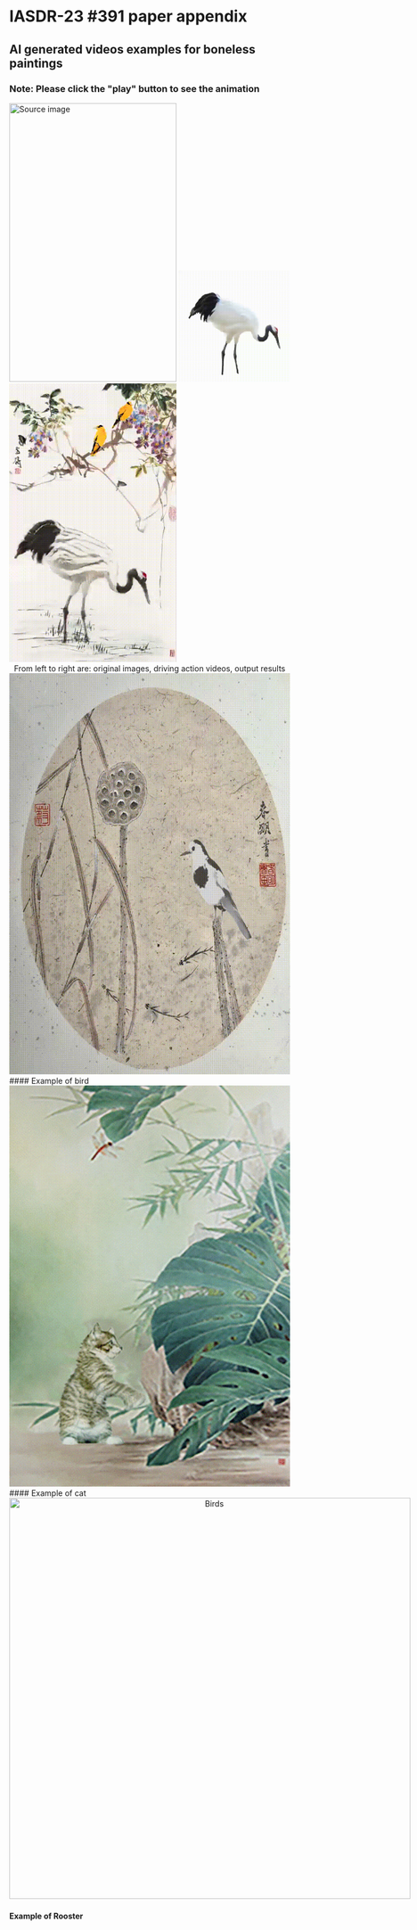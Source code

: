 # IASDR-23 #391 paper appendix

## AI generated videos examples for boneless paintings

### Note: Please click the "play" button to see the animation


<span style="display:inline-block;">
    <img src="/img/f27ca2560ed8abd1eb16e8317e9cefc.png" width="300" height="500" title="Source image"/>
    <img src="/img/crane1.gif" width="200" height="200" title="Action video"/>
    <img src="/img/cbb.gif" width="300" height="500" title="Output results"/>
</span>




<center> From left to right are: original images, driving action videos, output results</center>

<span style="display:inline-block;text-align:center;">
    <img src="/img/bird.gif" width="720" height="720" title="Birds"/>
</span>
#### Example of bird
<span style="display:inline-block;text-align:center;">
    <img src="/img/图片3.gif" width="720" height="720" title="Birds"/>
</span>
#### Example of cat

<span style="display:inline-block;text-align:center;">
    <img src="/img/ggb.gif" width="720" height="720" title="Birds"/>
</span>

#### Example of Rooster

